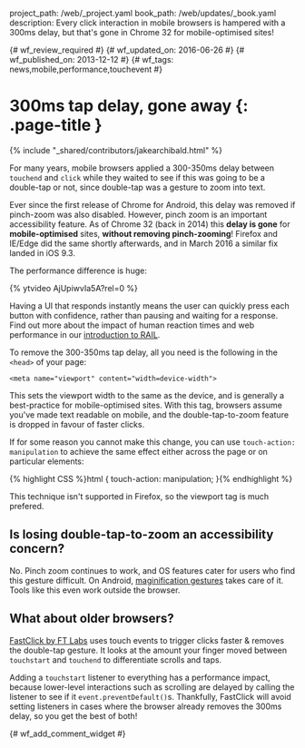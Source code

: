 project_path: /web/_project.yaml
book_path: /web/updates/_book.yaml
description: Every click interaction in mobile browsers is hampered with a 300ms delay, but that's gone in Chrome 32 for mobile-optimised sites!

{# wf_review_required #}
{# wf_updated_on: 2016-06-26 #}
{# wf_published_on: 2013-12-12 #}
{# wf_tags: news,mobile,performance,touchevent #}

# 300ms tap delay, gone away {: .page-title }

{% include "_shared/contributors/jakearchibald.html" %}



<style>
.phone-screenshot {
  max-width: 360px;
  margin: 20px auto;
  display: block;
}
</style>

For many years, mobile browsers applied a 300-350ms delay between `touchend` and `click` while they waited to see if this was going to be a double-tap or not, since double-tap was a gesture to zoom into text.

Ever since the first release of Chrome for Android, this delay was removed if pinch-zoom was also disabled. However, pinch zoom is an important accessibility feature. As of Chrome 32 (back in 2014) this **delay is gone** for **mobile-optimised** sites, **without removing pinch-zooming**! Firefox and IE/Edge did the same shortly afterwards, and in March 2016 a similar fix landed in iOS 9.3.

The performance difference is huge:

{% ytvideo AjUpiwvIa5A?rel=0 %}

Having a UI that responds instantly means the user can quickly press each button with confidence, rather than pausing and waiting for a response. Find out more about the impact of human reaction times and web performance in our [introduction to RAIL](/web/tools/chrome-devtools/profile/evaluate-performance/rail).

To remove the 300-350ms tap delay, all you need is the following in the `<head>` of your page:


    <meta name="viewport" content="width=device-width">
    

This sets the viewport width to the same as the device, and is generally a best-practice for mobile-optimised sites. With this tag, browsers assume you've made text readable on mobile, and the double-tap-to-zoom feature is dropped in favour of faster clicks.

If for some reason you cannot make this change, you can use `touch-action: manipulation` to achieve the same effect either across the page or on particular elements:

{% highlight CSS %}html {
  touch-action: manipulation;
}{% endhighlight %}

This technique isn't supported in Firefox, so the viewport tag is much prefered.

<h2>Is losing double-tap-to-zoom an accessibility concern?</h2>

No. Pinch zoom continues to work, and OS features cater for users who find this gesture difficult. On Android, [maginification gestures](https://support.google.com/accessibility/android/answer/6006949) takes care of it. Tools like this even work outside the browser.

<h2>What about older browsers?</h2>

<p><a href="https://github.com/ftlabs/fastclick">FastClick by FT Labs</a> uses touch events to trigger clicks faster &amp; removes the double-tap gesture. It looks at the amount your finger moved between <code>touchstart</code> and <code>touchend</code> to differentiate scrolls and taps.</p>

<p>Adding a <code>touchstart</code> listener to everything has a performance impact, because lower-level interactions such as scrolling are delayed by calling the listener to see if it <code>event.preventDefault()</code>s. Thankfully, FastClick will avoid setting listeners in cases where the browser already removes the 300ms delay, so you get the best of both!</p>


{# wf_add_comment_widget #}
